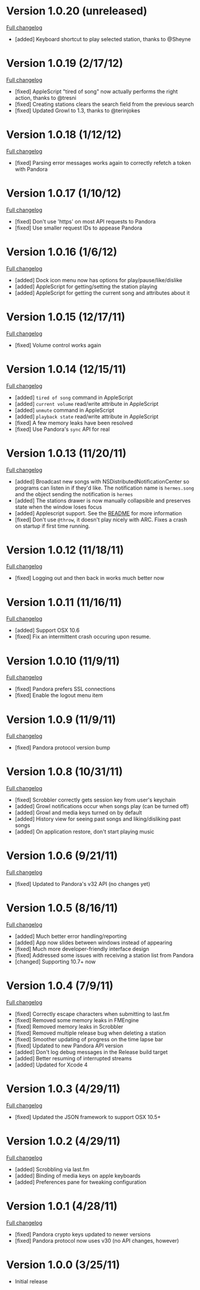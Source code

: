 # Version 1.0.20 (unreleased)

[Full changelog](https://github.com/alexcrichton/hermes/compare/v1.0.19...master)

* [added] Keyboard shortcut to play selected station, thanks to @Sheyne

# Version 1.0.19 (2/17/12)

[Full changelog](https://github.com/alexcrichton/hermes/compare/v1.0.18...v1.0.19)

* [fixed] AppleScript "tired of song" now actually performs the right action,
          thanks to @tresni
* [fixed] Creating stations clears the search field from the previous search
* [fixed] Updated Growl to 1.3, thanks to @terinjokes

# Version 1.0.18 (1/12/12)

[Full changelog](https://github.com/alexcrichton/hermes/compare/v1.0.17...v1.0.18)

* [fixed] Parsing error messages works again to correctly refetch a token with
          Pandora

# Version 1.0.17 (1/10/12)

[Full changelog](https://github.com/alexcrichton/hermes/compare/v1.0.16...v1.0.17)

* [fixed] Don't use 'https' on most API requests to Pandora
* [fixed] Use smaller request IDs to appease Pandora

# Version 1.0.16 (1/6/12)

[Full changelog](https://github.com/alexcrichton/hermes/compare/v1.0.15...v1.0.16)

* [added] Dock icon menu now has options for play/pause/like/dislike
* [added] AppleScript for getting/setting the station playing
* [added] AppleScript for getting the current song and attributes about it

# Version 1.0.15 (12/17/11)

[Full changelog](https://github.com/alexcrichton/hermes/compare/v1.0.14...v1.0.15)

* [fixed] Volume control works again

# Version 1.0.14 (12/15/11)

[Full changelog](https://github.com/alexcrichton/hermes/compare/v1.0.13...v1.0.14)

* [added] `tired of song` command in AppleScript
* [added] `current volume` read/write attribute in AppleScript
* [added] `unmute` command in AppleScript
* [added] `playback state` read/write attribute in AppleScript
* [fixed] A few memory leaks have been resolved
* [fixed] Use Pandora's `sync` API for real

# Version 1.0.13 (11/20/11)

[Full changelog](https://github.com/alexcrichton/hermes/compare/v1.0.12...v1.0.13)

* [added] Broadcast new songs with NSDistributedNotificationCenter so programs
  can listen in if they'd like. The notification name is `hermes.song` and the
  object sending the notification is `hermes`
* [added] The stations drawer is now manually collapsible and preserves state
  when the window loses focus
* [added] Applescript support. See the
  [README](https://github.com/alexcrichton/hermes/blob/master/README.md) for
  more information
* [fixed] Don't use `@throw`, it doesn't play nicely with ARC. Fixes a crash
  on startup if first time running.

# Version 1.0.12 (11/18/11)

[Full changelog](https://github.com/alexcrichton/hermes/compare/v1.0.11...v1.0.12)

* [fixed] Logging out and then back in works much better now

# Version 1.0.11 (11/16/11)

[Full changelog](https://github.com/alexcrichton/hermes/compare/v1.0.10...v1.0.11)

* [added] Support OSX 10.6
* [fixed] Fix an intermittent crash occuring upon resume.

# Version 1.0.10 (11/9/11)

[Full changelog](https://github.com/alexcrichton/hermes/compare/v1.0.9...v1.0.10)

* [fixed] Pandora prefers SSL connections
* [fixed] Enable the logout menu item

# Version 1.0.9 (11/9/11)

[Full changelog](https://github.com/alexcrichton/hermes/compare/v1.0.8...v1.0.9)

* [fixed] Pandora protocol version bump

# Version 1.0.8 (10/31/11)

[Full changelog](https://github.com/alexcrichton/hermes/compare/v1.0.7...v1.0.8)

* [fixed] Scrobbler correctly gets session key from user's keychain
* [added] Growl notifications occur when songs play (can be turned off)
* [added] Growl and media keys turned on by default
* [added] History view for seeing past songs and liking/disliking past songs
* [added] On application restore, don't start playing music

# Version 1.0.6 (9/21/11)

[Full changelog](https://github.com/alexcrichton/hermes/compare/v1.0.5...v1.0.6)

* [fixed] Updated to Pandora's v32 API (no changes yet)

# Version 1.0.5 (8/16/11)

[Full changelog](https://github.com/alexcrichton/hermes/compare/v1.0.4...v1.0.5)

* [added] Much better error handling/reporting
* [added] App now slides between windows instead of appearing
* [fixed] Much more developer-friendly interface design
* [fixed] Addressed some issues with receiving a station list from Pandora
* [changed] Supporting 10.7+ now

# Version 1.0.4 (7/9/11)

[Full changelog](https://github.com/alexcrichton/hermes/compare/v1.0.3...v1.0.4)

* [fixed] Correctly escape characters when submitting to last.fm
* [fixed] Removed some memory leaks in FMEngine
* [fixed] Removed memory leaks in Scrobbler
* [fixed] Removed multiple release bug when deleting a station
* [fixed] Smoother updating of progress on the time lapse bar
* [fixed] Updated to new Pandora API version
* [added] Don't log debug messages in the Release build target
* [added] Better resuming of interrupted streams
* [added] Updated for Xcode 4

# Version 1.0.3 (4/29/11)

[Full changelog](https://github.com/alexcrichton/hermes/compare/v1.0.2...v1.0.3)

* [fixed] Updated the JSON framework to support OSX 10.5+

# Version 1.0.2 (4/29/11)

[Full changelog](https://github.com/alexcrichton/hermes/compare/v1.0.1...v1.0.2)

* [added] Scrobbling via last.fm
* [added] Binding of media keys on apple keyboards
* [added] Preferences pane for tweaking configuration

# Version 1.0.1 (4/28/11)

[Full changelog](https://github.com/alexcrichton/hermes/compare/v1.0.0...v1.0.1)

* [fixed] Pandora crypto keys updated to newer versions
* [fixed] Pandora protocol now uses v30 (no API changes, however)

# Version 1.0.0 (3/25/11)

* Initial release
